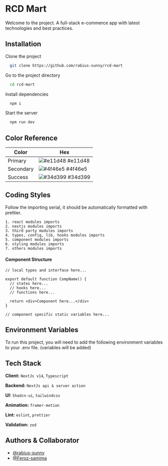 # RCD Mart

Welcome to the project. A full-stack e-commerce app with latest technologies and best practices.

## Installation

Clone the project

```bash
  git clone https://github.com/rabius-sunny/rcd-mart
```

Go to the project directory

```bash
  cd rcd-mart
```

Install dependencies

```bash
  npm i
```

Start the server

```bash
  npm run dev
```

## Color Reference

| Color     | Hex                                                              |
| --------- | ---------------------------------------------------------------- |
| Primary   | ![#e11d48](https://via.placeholder.com/20/e11d48?text=+) #e11d48 |
| Secondary | ![#4f46e5](https://via.placeholder.com/20/4f46e5?text=+) #4f46e5 |
| Success   | ![#34d399](https://via.placeholder.com/20/34d399?text=+) #34d399 |

## Coding Styles

Follow the importing serial, it should be automatically formatted with prettier.

    1. react modules imports
    2. nextjs modules imports
    3. third party modules imports
    4. types, config, lib, hooks modules imports
    5. component modules imports
    6. styling modules imports
    7. others modules imports

#### Component Structure

```tsx
// local types and interface here...

export default function CompName() {
  // states here...
  // hooks here...
  // functions here...

  return <div>Component here...</div>
}

// component specific static variables here...
```

## Environment Variables

To run this project, you will need to add the following environment variables to your .env file.
(variables will be added)

## Tech Stack

**Client:** `NextJs v14`, `Typescript`

**Backend:** `NextJs api & server action`

**UI:** `Shadcn-ui`, `tailwindcss`

**Animation:** `framer-motion`

**Lint:** `eslint`, `prettier`

**Validation:** `zod`

## Authors & Collaborator

- [@rabius-sunny](https://github.com/rabius-sunny)
- [@Feroz-samima](https://github.com/Feroz-samima)
